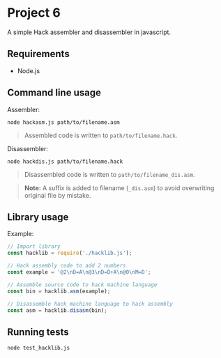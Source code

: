 # Project 6

A simple Hack assembler and disassembler in javascript.

## Requirements

- Node.js

## Command line usage

Assembler:

```
node hackasm.js path/to/filename.asm
```

> Assembled code is written to `path/to/filename.hack`.

Disassembler:

```
node hackdis.js path/to/filename.hack
```

> Disassembled code is written to `path/to/filename_dis.asm`.

> **Note:** A suffix is added to filename (`_dis.asm`) to avoid overwriting original file by mistake.

## Library usage

Example:

```js
// Import library
const hacklib = require('./hacklib.js');

// Hack assembly code to add 2 numbers
const example = '@2\nD=A\n@3\nD=D+A\n@0\nM=D';

// Assemble source code to hack machine language
const bin = hacklib.asm(example);

// Disassemble hack machine language to hack assembly
const asm = hacklib.disasm(bin);
```

## Running tests

```
node test_hacklib.js
```
